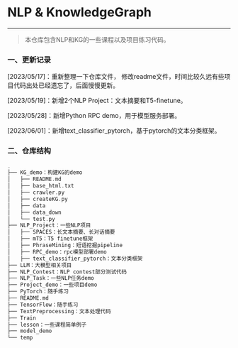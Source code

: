 # NLP & KnowledgeGraph

------

> 本仓库包含NLP和KG的一些课程以及项目练习代码。

### 一、更新记录

[2023/05/17]：重新整理一下仓库文件， 修改readme文件，时间比较久远有些项目代码出处已经遗忘了，后面慢慢更新。

[2023/05/19]：新增2个NLP Project：文本摘要和T5-finetune。

[2023/05/28]：新增Python RPC demo，用于模型服务部署。

[2023/06/01]：新增text_classifier_pytorch，基于pytorch的文本分类框架。

### 二、仓库结构

```c++
.
├── KG_demo：构建KG的demo
│   ├── README.md
│   ├── base_html.txt
│   ├── crawler.py
│   ├── createKG.py
│   ├── data
│   ├── data_down
│   └── test.py
├── NLP_Project：一些NLP项目
│   ├── SPACES：长文本摘要、长对话摘要
│   ├── mT5：T5 finetune框架
│   ├── PhraseMining：短语挖掘pipeline
│   ├── RPC_demo：rpc模型部署demo
│   ├── text_classifier_pytorch：文本分类框架
├── LLM：大模型相关项目
├── NLP_Contest：NLP contest部分测试代码
├── NLP_Task：一些NLP任务demo
├── Project_demo：一些项目demo
├── PyTorch：随手练习
├── README.md
├── TensorFlow：随手练习
├── TextPreprocessing：文本处理代码
├── Train
├── lesson：一些课程简单例子
├── model_demo
└── temp
```

